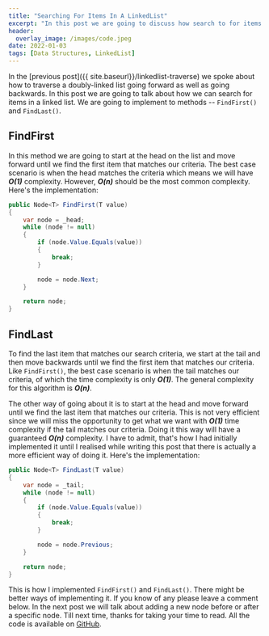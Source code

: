 ```yaml
---
title: "Searching For Items In A LinkedList"
excerpt: "In this post we are going to discuss how search to for items in a doubly-linked list..."
header:
  overlay_image: /images/code.jpeg
date: 2022-01-03
tags: [Data Structures, LinkedList]
---
```


In the [previous post]({{ site.baseurl}}/linkedlist-traverse) we spoke about how to traverse a doubly-linked list going forward as well as going backwards. In this post we are going to talk about how we can search for items in a linked list. We are going to implement to methods -- `FindFirst()` and `FindLast()`.

## FindFirst

In this method we are going to start at the head on the list and move forward until we find the first item that matches our criteria. The best case scenario is when the head matches the criteria which means we will have **_O(1)_** complexity. However, **_O(n)_** should be the most common complexity. Here's the implementation:

```csharp
public Node<T> FindFirst(T value)
{
    var node = _head;
    while (node != null)
    {
        if (node.Value.Equals(value))
        {
            break;
        }

        node = node.Next;
    }

    return node;
}
```

## FindLast

To find the last item that matches our search criteria, we start at the tail and then move backwards until we find the first item that matches our criteria. Like `FindFirst()`, the best case scenario is when the tail matches our criteria, of which the time complexity is only **_O(1)_**. The general complexity for this algorithm is **_O(n)_**.

The other way of going about it is to start at the head and move forward until we find the last item that matches our criteria. This is not very efficient since we will miss the opportunity to get what we want with **_O(1)_** time complexity if the tail matches our criteria. Doing it this way will have a guaranteed **_O(n)_** complexity. I have to admit, that's how I had initially implemented it until I realised while writing this post that there is actually a more efficient way of doing it. Here's the implementation:

```csharp
public Node<T> FindLast(T value)
{
    var node = _tail;
    while (node != null)
    {
        if (node.Value.Equals(value))
        {
            break;
        }

        node = node.Previous;
    }

    return node;
}
```

This is how I implemented `FindFirst()` and `FindLast()`. There might be better ways of implementing it. If you know of any please leave a comment below. In the next post we will talk about adding a new node before or after a specific node. Till next time, thanks for taking your time to read. All the code is available on [GitHub](https://github.com/vince-nyanga/data-structures).
